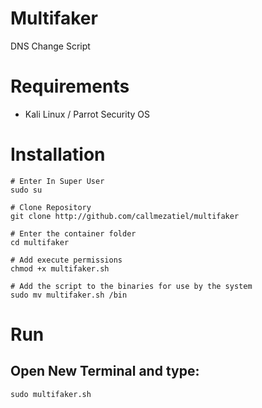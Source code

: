 # Multifaker 

DNS Change Script

# Requirements
- Kali Linux / Parrot Security OS

# Installation

```
# Enter In Super User
sudo su

# Clone Repository
git clone http://github.com/callmezatiel/multifaker

# Enter the container folder
cd multifaker

# Add execute permissions
chmod +x multifaker.sh

# Add the script to the binaries for use by the system
sudo mv multifaker.sh /bin 

```
# Run

## Open New Terminal and type:

```
sudo multifaker.sh
```
